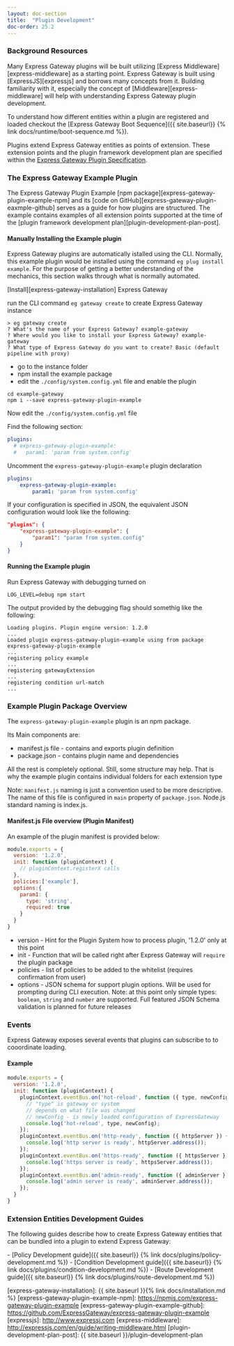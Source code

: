 ```yaml
---
layout: doc-section
title:  "Plugin Development"
doc-order: 25.2
---
```

### Background Resources
Many Express Gateway plugins will be built utilizing [Express Middleware][express-middleware] as a starting point. Express Gateway is built using [ExpressJS][expressjs] and borrows many concepts from it. Building familiarity with it, especially the concept of [Middleware][express-middleware] will help with understanding Express Gateway plugin development.

To understand how different entities within a plugin are registered and loaded checkout the [Express Gateway Boot Sequence]({{ site.baseurl}} {% link docs/runtime/boot-sequence.md %}).

Plugins extend Express Gateway entities as points of extension. These extension points and the plugin framework development plan are specified within the [Express Gateway Plugin Specification](https://docs.google.com/document/d/1jSDul2n_xbeKNtnek69M79-geur6aTWShAcBZ9evD0E/edit).

### The Express Gateway Example Plugin
The Express Gateway Plugin Example [npm package][express-gateway-plugin-example-npm] and its [code on GitHub][express-gateway-plugin-eaxmple-github] serves as a guide for how plugins are structured.  The example contains examples of all extension points supported at the time of the [plugin framework development plan][plugin-development-plan-post].

#### Manually Installing the Example plugin
Express Gateway plugins are automatically istalled using the CLI.  Normally, this example plugin would be installed using the command `eg plug install example`. For the purpose of getting a better understanding of the mechanics, this section walks through what is normally automated.

[Install][express-gateway-installation] Express Gateway

run the CLI command `eg gateway create` to create Express Gateway instance

```
> eg gateway create
? What's the name of your Express Gateway? example-gateway
? Where would you like to install your Express Gateway? example-gateway
? What type of Express Gateway do you want to create? Basic (default pipeline with proxy)
```

- go to the instance folder
- npm install the example package
- edit the `./config/system.config.yml` file and enable the plugin

```
cd example-gateway
npm i --save express-gateway-plugin-example
```

Now edit the `./config/system.config.yml` file

Find the following section:

```yml
plugins:
  # express-gateway-plugin-example:
  #   param1: 'param from system.config'
```
Uncomment the `express-gateway-plugin-example` plugin declaration

```yml
plugins:
    express-gateway-plugin-example:
        param1: 'param from system.config'
```
If your configuration is specified in JSON, the equivalent JSON configuration would look like the following:
```json
"plugins": {
    "express-gateway-plugin-example": {
        "param1": "param from system.config"
    }
}
```

#### Running the Example plugin

Run Express Gateway with debugging turned on
```
LOG_LEVEL=debug npm start
```

The output provided by the debugging flag should somethig like the following:

```
Loading plugins. Plugin engine version: 1.2.0
...
Loaded plugin express-gateway-plugin-example using from package express-gateway-plugin-example
...
registering policy example
...
registering gatewayExtension
...
registering condition url-match
...

```
### Example Plugin Package Overview
The `express-gateway-plugin-example` plugin is an npm package.

Its Main components are:
- manifest.js file - contains and exports plugin definition
- package.json - contains plugin name and dependencies

All the rest is completely optional. Still, some structure may help. That is why the example plugin contains individual folders for each extension type

Note: `manifest.js` naming is just a convention used to be more descriptive. The name of this file is configured in `main` property of `package.json`. Node.js standard naming is index.js.

#### Manifest.js File overview (Plugin Manifest)
An example of the plugin manifest is provided below:
```js
module.exports = {
  version: '1.2.0',
  init: function (pluginContext) {
    // pluginContext.registerX calls
  },
  policies:['example'],
  options:{
    param1: {
      type: 'string',
      required: true
    }
  }
}
```
- version - Hint for the Plugin System how to process plugin, '1.2.0' only at this point
- init - Function that will be called right after Express Gateway will `require` the plugin package
- policies - list of policies to be added to the whitelist (requires confirmation from user)
- options - JSON schema for support plugin options. Will be used for prompting during CLI execution. Note: at this point only simple types: `boolean`, `string` and `number` are supported. Full featured JSON Schema validation is planned for future releases

### Events
Express Gateway exposes several events that plugins can subscribe to to cooordinate loading.

#### Example
```js
module.exports = {
  version: '1.2.0',
  init: function (pluginContext) {
    pluginContext.eventBus.on('hot-reload', function ({ type, newConfig }) {
      // "type" is gateway or system
      // depends on what file was changed
      // newConfig - is newly loaded configuration of ExpressGateway
      console.log('hot-reload', type, newConfig);
    });
    pluginContext.eventBus.on('http-ready', function ({ httpServer }) {
      console.log('http server is ready', httpServer.address());
    });
    pluginContext.eventBus.on('https-ready', function ({ httpsServer }) {
      console.log('https server is ready', httpsServer.address());
    });
    pluginContext.eventBus.on('admin-ready', function ({ adminServer }) {
      console.log('admin server is ready', adminServer.address());
    });
  }
}
```
### Extension Entities Development Guides
The following guides describe how to create Express Gateway entities that can be bundled into a plugin to extend Express Gateway:
<nav markdown="1">
- [Policy Development guide]({{ site.baseurl}} {% link docs/plugins/policy-development.md %})
- [Condition Development guide]({{ site.baseurl}} {% link docs/plugins/condition-development.md %})
- [Route Development guide]({{ site.baseurl}} {% link docs/plugins/route-development.md %})
</nav>

[express-gateway-installation]: {{ site.baseurl }}{% link docs/installation.md %}
[express-gateway-plugin-example-npm]: https://npmjs.com/express-gateway-plugin-example
[express-gateway-plugin-example-github]: https://github.com/ExpressGateway/express-gateway-plugin-example
[expressjs]: http://www.expressj.com
[express-middleware]: http://expressjs.com/en/guide/writing-middleware.html
[plugin-development-plan-post]: {{ site.baseurl }}/plugin-development-plan

